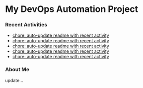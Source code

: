 # My DevOps Automation Project

### Recent Activities
<!-- activity:START -->
- [chore: auto-update readme with recent activity](https://github.com/kaigiii/mybowling-app/commit/15deb13e2de27b72340158791f50216678ad37c9)
- [chore: auto-update readme with recent activity](https://github.com/kaigiii/mybowling-app/commit/e7aa34b8995b6c5273d733c96cbfa4fc92c7108e)
- [chore: auto-update readme with recent activity](https://github.com/kaigiii/mybowling-app/commit/c3fdb00aa6513d5fa5668dcc208afce2d9cf6bf2)
- [chore: auto-update readme with recent activity](https://github.com/kaigiii/mybowling-app/commit/53c730c11637009f16a4d76f148e40c26279e59d)
- [chore: auto-update readme with recent activity](https://github.com/kaigiii/mybowling-app/commit/27e01d1a3347a7af81e89db561e592224b69b24d)
<!-- activity:END -->

### About Me
<!-- MYLINKS:START -->
<!-- MYLINKS:END -->

update...
